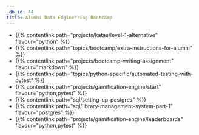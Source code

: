 ```yaml
---
_db_id: 44
title: Alumni Data Engineering Bootcamp
---
```


- {{% contentlink path="projects/katas/level-1-alternative" flavour="python" %}}
- {{% contentlink path="topics/bootcamp/extra-instructions-for-alumni" %}}
- {{% contentlink path="projects/bootcamp-writing-assignment" flavour="markdown" %}}
- {{% contentlink path="topics/python-specific/automated-testing-with-pytest" %}}
- {{% contentlink path="projects/gamification-engine/start" flavour="python,pytest" %}}
- {{% contentlink path="sql/setting-up-postgres" %}}
- {{% contentlink path="sql/library-management-system-part-1" flavour="postgres" %}}
- {{% contentlink path="projects/gamification-engine/leaderboards" flavour="python,pytest" %}}
